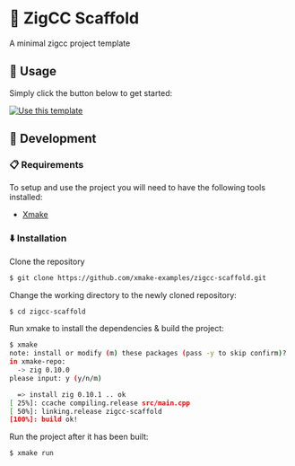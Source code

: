 # 🌱 ZigCC Scaffold

A minimal zigcc project template

## 🦄 Usage

Simply click the button below to get started:

[![Use this template](https://img.shields.io/badge/use%20this%20template-brightgreen.svg?longCache=true&style=for-the-badge)](https://github.com/xmake-examples/zigcc-scaffold/generate)

## 🔨 Development

###  📋 Requirements

To setup and use the project you will need to have the following tools installed:
 - [Xmake](https://xmake.io/)

###  ⬇️ Installation

Clone the repository

```bash
$ git clone https://github.com/xmake-examples/zigcc-scaffold.git
```

Change the working directory to the newly cloned repository:

```bash
$ cd zigcc-scaffold
```

Run xmake to install the dependencies & build the project:

```bash
$ xmake
note: install or modify (m) these packages (pass -y to skip confirm)?
in xmake-repo:
  -> zig 0.10.0
please input: y (y/n/m)

  => install zig 0.10.1 .. ok
[ 25%]: ccache compiling.release src/main.cpp
[ 50%]: linking.release zigcc-scaffold
[100%]: build ok!
```

Run the project after it has been built:

```bash
$ xmake run
```

